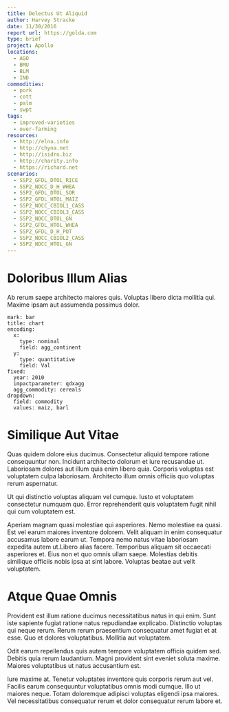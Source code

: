 ```yaml
---
title: Delectus Ut Aliquid
author: Harvey Stracke
date: 11/30/2016
report url: https://golda.com
type: brief
project: Apollo
locations:
  - AGO
  - BMU
  - BLM
  - IND
commodities:
  - pork
  - cott
  - palm
  - swpt
tags:
  - improved-varieties
  - over-farming
resources:
  - http://elna.info
  - http://chyna.net
  - http://isidro.biz
  - http://charity.info
  - https://richard.net
scenarios:
  - SSP2_GFDL_DTOL_RICE
  - SSP2_NOCC_D_H_WHEA
  - SSP2_GFDL_DTOL_SOR
  - SSP2_GFDL_HTOL_MAIZ
  - SSP2_NOCC_CBIOL1_CASS
  - SSP2_NOCC_CBIOL3_CASS
  - SSP2_NOCC_DTOL_GN
  - SSP2_GFDL_HTOL_WHEA
  - SSP2_GFDL_D_H_POT
  - SSP2_NOCC_CBIOL2_CASS
  - SSP2_NOCC_HTOL_GN
---
```

# Doloribus Illum Alias
Ab rerum saepe architecto maiores quis. Voluptas libero dicta mollitia qui. Maxime ipsam aut assumenda possimus dolor.

```vis
mark: bar
title: chart
encoding:
  x:
    type: nominal
    field: agg_continent
  y:
    type: quantitative
    field: Val
fixed:
  year: 2010
  impactparameter: qdxagg
  agg_commodity: cereals
dropdown:
  field: commodity
  values: maiz, barl
```

# Similique Aut Vitae
Quas quidem dolore eius ducimus. Consectetur aliquid tempore ratione consequuntur non. Incidunt architecto dolorum et iure recusandae ut. Laboriosam dolores aut illum quia enim libero quia. Corporis voluptas est voluptatem culpa laboriosam. Architecto illum omnis officiis quo voluptas rerum aspernatur.
 Ut qui distinctio voluptas aliquam vel cumque. Iusto et voluptatem consectetur numquam quo. Error reprehenderit quis voluptatem fugit nihil qui cum voluptatem est.
 Aperiam magnam quasi molestiae qui asperiores. Nemo molestiae ea quasi. Est vel earum maiores inventore dolorem. Velit aliquam in enim consequatur accusamus labore earum ut. Tempora nemo natus vitae laboriosam expedita autem ut.Libero alias facere. Temporibus aliquam sit occaecati asperiores et. Eius non et quo omnis ullam saepe. Molestias debitis similique officiis nobis ipsa at sint labore. Voluptas beatae aut velit voluptatem.

# Atque Quae Omnis
Provident est illum ratione ducimus necessitatibus natus in qui enim. Sunt iste sapiente fugiat ratione natus repudiandae explicabo. Distinctio voluptas qui neque rerum. Rerum rerum praesentium consequatur amet fugiat et at esse. Quo et dolores voluptatibus. Mollitia aut voluptatem.
 Odit earum repellendus quis autem tempore voluptatem officia quidem sed. Debitis quia rerum laudantium. Magni provident sint eveniet soluta maxime. Maiores voluptatibus ut natus accusantium est.
 Iure maxime at. Tenetur voluptates inventore quis corporis rerum aut vel. Facilis earum consequuntur voluptatibus omnis modi cumque. Illo ut maiores neque. Totam doloremque adipisci voluptas eligendi ipsa maiores. Vel necessitatibus consequatur rerum et dolor consequatur rerum labore et.
